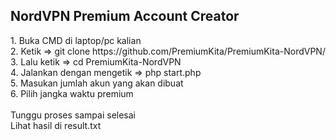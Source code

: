 <h2><b>NordVPN Premium Account Creator</b></h2>
1. Buka CMD di laptop/pc kalian<br/>
2. Ketik => git clone https://github.com/PremiumKita/PremiumKita-NordVPN/<br/>
3. Lalu ketik => cd PremiumKita-NordVPN</br>
4. Jalankan dengan mengetik => php start.php</br>
5. Masukan jumlah akun yang akan dibuat</br>
6. Pilih jangka waktu premium</br></br>
Tunggu proses sampai selesai</br>
Lihat hasil di result.txt
